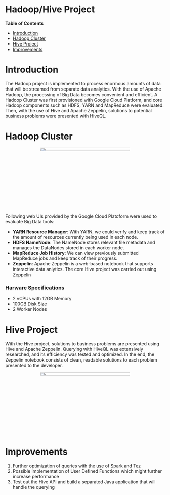 # Hadoop/Hive Project

**Table of Contents**
* [Introduction](#Introduction)
* [Hadoop Cluster](#Hadoop-Cluster)
* [Hive Project](#Hive-Project)
* [Improvements](#Improvements)

# Introduction
The Hadoop project is implemented to process enormous amounts of data that will be
streamed from separate data analytics. With the use of Apache Hadoop, the processing of Big Data becomes 
convenient and efficient. A Hadoop  Cluster was first provisioned with Google Cloud Platform, and core Hadoop
components such as HDFS, YARN and MapReduce were evaluated. Then, with the use of Hive and Apache Zeppelin, solutions to
potential business problems were presented with HiveQL.

# Hadoop Cluster
<p align="center">
    <img src="./Assets/Cluster_Architecture.png" height="5%" width="75%">
</p>

Following web UIs provided by the Google Cloud Platoform were used to evaluate Big Data tools:

* **YARN Resource Manager**: With YARN, we could verify and keep track of the amount of resources currently
being used in each node.
* **HDFS NameNode**: The NameNode stores relevant file metadata and manages the DataNodes stored in each worker node.
* **MapReduce Job History**: We can view previously submitted MapReduce jobs and keep track of their progress.
* **Zeppelin**: Apache Zeppelin is a web-based notebook that supports interactive data anlytics. The core Hive project was carried
out using Zeppelin

### Harware Specifications
* 2 vCPUs with 12GB Memory
* 100GB Disk Size
* 2 Worker Nodes

# Hive Project
With the Hive project, solutions to business problems are presented using Hive and Apache Zeppelin.
Querying with HiveQL was extensively researched, and its efficiency was tested and optimized. In the end,
the Zeppelin notebook consists of clean, readable solutions to each problem presented to the developer.
<p align="center">
    <img src="./Assets/Zep_Notebook.png" height="5%" width="75%">
</p>

# Improvements
1. Further optimization of queries with the use of Spark and Tez
2. Possible implementation of User Defined Functions which might further increase performance
3. Test out the Hive API and build a separated Java application that will handle the querying